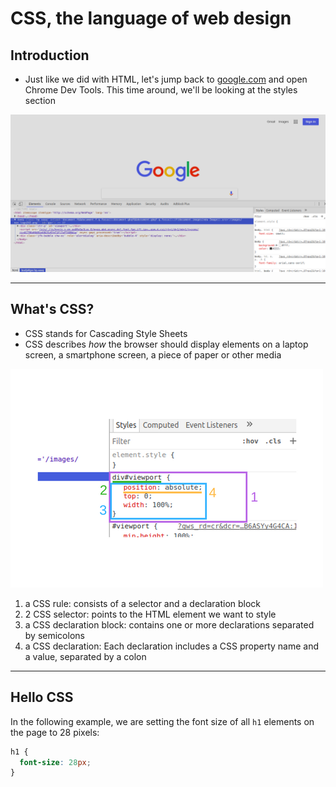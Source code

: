 # CSS, the language of web design

## Introduction

* Just like we did with HTML, let's jump back to [google.com](www.google.com) and open Chrome Dev Tools. This time around, we'll be looking at the styles section

![screenshot of chrome dev tools with focus on CSS code](img/google-dev-tools-styles.png)

---

## What's CSS?

* CSS stands for Cascading Style Sheets
* CSS describes *how* the browser should display elements on a laptop screen, a smartphone screen, a piece of paper or other media

![CSS structure](img/css-syntax.png)

1. a CSS rule: consists of a selector and a declaration block
2. 2 CSS selector: points to the HTML element we want to style
3. a CSS declaration block: contains one or more declarations separated by semicolons
4. a CSS declaration: Each declaration includes a CSS property name and a value, separated by a colon

---

## Hello CSS

In the following example, we are setting the font size of all `h1` elements on the page to 28 pixels:

```css
h1 {
  font-size: 28px;
}
```
